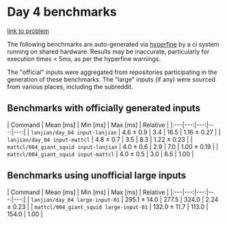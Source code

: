# Day 4 benchmarks

[link to problem](http://adventofcode.com/2021/day/4)

The following benchmarks are auto-generated via [hyperfine](https://github.com/sharkdp/hyperfine) by a ci system running on shared hardware. Results may be inaccurate, particularly for execution times < 5ms, as per the hyperfine warnings.

The "official" inputs were aggregated from repositories participating in the generation of these benchmarks. The "large" inputs (if any) were sourced from various places, including the subreddit.

## Benchmarks with officially generated inputs
| Command | Mean [ms] | Min [ms] | Max [ms] | Relative | |:---|---:|---:|---:|---:| | `lanjian/day_04 input-lanjian` | 4.6 ± 0.9 | 3.4 | 16.5 | 1.16 ± 0.27 | | `lanjian/day_04 input-mattcl` | 4.8 ± 0.7 | 3.5 | 8.3 | 1.22 ± 0.23 | | `mattcl/004_giant_squid input-lanjian` | 4.0 ± 0.6 | 2.9 | 7.0 | 1.00 ± 0.19 | | `mattcl/004_giant_squid input-mattcl` | 4.0 ± 0.5 | 3.0 | 6.5 | 1.00 |
## Benchmarks using unofficial large inputs
| Command | Mean [ms] | Min [ms] | Max [ms] | Relative | |:---|---:|---:|---:|---:| | `lanjian/day_04 large-input-01` | 295.1 ± 14.0 | 277.5 | 324.0 | 2.24 ± 0.23 | | `mattcl/004_giant_squid large-input-01` | 132.0 ± 11.7 | 113.0 | 154.0 | 1.00 |
